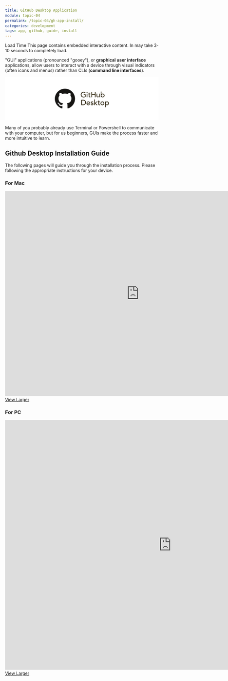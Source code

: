```yaml
---
title: GitHub Desktop Application
module: topic-04
permalink: /topic-04/gh-app-install/
categories: development
tags: app, github, guide, install
---
```


<div class="divider-heading"></div>


<span class="label label-warning">Load Time</span> This page contains embedded interactive content. In may take 3-10 seconds to completely load.

"GUI" applications (pronounced "gooey"), or **graphical user interface** applications, allow users to interact with a device through visual indicators (often icons and menus) rather than CLIs (**command line interfaces**).

<img src="../img/logo-gh-desktop.png" alt="GitHub Desktop app logo" />

Many of you probably already use Terminal or Powershell to communicate with your computer, but for us beginners, GUIs make the process faster and more intuitive to learn.


<div class="divider-pg"></div>


## Github Desktop Installation Guide
The following pages will guide you through the installation process. Please following the appropriate instructions for your device.


### For Mac
<iframe src="https://umontanamediaarts.com/MART341/wp-admin/admin-ajax.php?action=h5p_embed&id=21" width="877" height="672" frameborder="0" allowfullscreen="allowfullscreen"></iframe><script src="https://umontanamediaarts.com/MART341/wp-content/plugins/h5p/h5p-php-library/js/h5p-resizer.js" charset="UTF-8"></script>
<a href="https://umontanamediaarts.com/MART341/wp-admin/admin-ajax.php?action=h5p_embed&id=21" class="btn btn-default btn-xs" target="_blank">View Larger</a>


### For PC
<iframe src="https://h5p.org/h5p/embed/176875" width="1090" height="818" frameborder="0" allowfullscreen="allowfullscreen"></iframe>
<a href="https://h5p.org/node/176875" class="btn btn-default btn-xs" target="_blank">View Larger</a>

